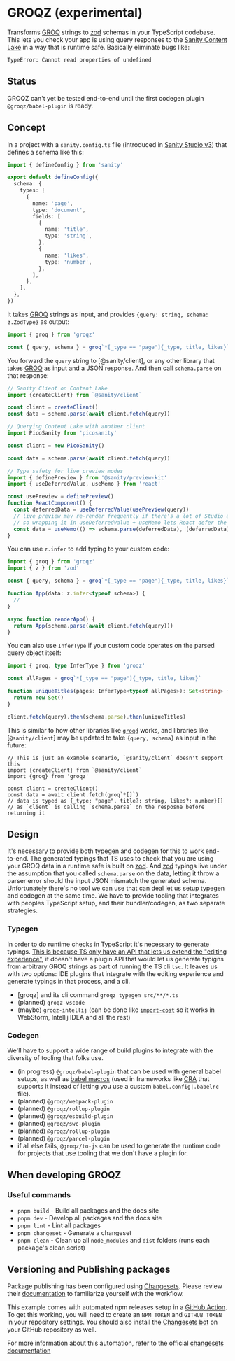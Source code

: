 # GROQZ (experimental)

Transforms [GROQ] strings to [zod] schemas in your TypeScript codebase.
This lets you check your app is using query responses to the [Sanity Content Lake](https://www.sanity.io/docs/datastore) in a way that is runtime safe.
Basically eliminate bugs like:

```console
TypeError: Cannot read properties of undefined
```

## Status

GROQZ can't yet be tested end-to-end until the first codegen plugin `@groqz/babel-plugin` is ready.

## Concept

In a project with a `sanity.config.ts` file (introduced in [Sanity Studio v3]) that defines a schema like this:

```ts
import { defineConfig } from 'sanity'

export default defineConfig({
  schema: {
    types: [
      {
        name: 'page',
        type: 'document',
        fields: [
          {
            name: 'title',
            type: 'string',
          },
          {
            name: 'likes',
            type: 'number',
          },
        ],
      },
    ],
  },
})
```

It takes [GROQ] strings as input, and provides `{query: string, schema: z.ZodType}` as output:

```ts
import { groq } from 'groqz'

const { query, schema } = groq`*[_type == "page"]{_type, title, likes}`
```

You forward the `query` string to [@sanity/client], or any other library that takes [GROQ] as input and a JSON response. And then call `schema.parse` on that response:

```ts
// Sanity Client on Content Lake
import {createClient} from `@sanity/client`

const client = createClient()
const data = schema.parse(await client.fetch(query))
```

```ts
// Querying Content Lake with another client
import PicoSanity from 'picosanity'

const client = new PicoSanity()

const data = schema.parse(await client.fetch(query))
```

```ts
// Type safety for live preview modes
import { definePreview } from '@sanity/preview-kit'
import { useDeferredValue, useMemo } from 'react'

const usePreview = definePreview()
function ReactComponent() {
  const deferredData = useDeferredValue(usePreview(query))
  // live preview may re-render frequently if there's a lot of Studio activity (multiple people editing documents that are being previewed)
  // so wrapping it in useDeferredValue + useMemo lets React defer the zod parsing of the response if IO is too busy for it to be done on every re-render
  const data = useMemo(() => schema.parse(deferredData), [deferredData])
}
```

You can use `z.infer` to add typing to your custom code:

```ts
import { groq } from 'groqz'
import { z } from 'zod'

const { query, schema } = groq`*[_type == "page"]{_type, title, likes}`

function App(data: z.infer<typeof schema>) {
  //
}

async function renderApp() {
  return App(schema.parse(await client.fetch(query)))
}
```

You can also use `InferType` if your custom code operates on the parsed query object itself:

```ts
import { groq, type InferType } from 'groqz'

const allPages = groq`*[_type == "page"]{_type, title, likes}`

function uniqueTitles(pages: InferType<typeof allPages>): Set<string> {
  return new Set()
}

client.fetch(query).then(schema.parse).then(uniqueTitles)
```

This is similar to how other libraries like [`groqd`] works, and libraries like [`@sanity/client`] may be updated to take `{query, schema}` as input in the future:

```
// This is just an example scenario, `@sanity/client` doesn't support this
import {createClient} from `@sanity/client`
import {groq} from 'groqz'

const client = createClient()
const data = await client.fetch(groq`*[]`)
// data is typed as {_type: "page", title?: string, likes?: number}[]
// as `client` is calling `schema.parse` on the resposne before returning it
```

## Design

It's necessary to provide both typegen and codegen for this to work end-to-end. The generated typings that TS uses to check that you are using your GROQ data in a runtime safe is built on [zod]. And [zod] typings live under the assumption that you called `schema.parse` on the data, letting it throw a parser error should the input JSON mismatch the generated schema.
Unfortunately there's no tool we can use that can deal let us setup typegen and codegen at the same time. We have to provide tooling that integrates with peoples TypeScript setup, and their bundler/codegen, as two separate strategies.

### Typegen

In order to do runtime checks in TypeScript it's necessary to generate typings. [This is because TS only have an API that lets us extend the "editing experience"](https://github.com/microsoft/TypeScript/wiki/Writing-a-Language-Service-Plugin), it doesn't have a plugin API that would let us generate typigns from arbitrary GROQ strings as part of running the TS cli `tsc`. It leaves us with two options: IDE plugins that integrate with the editing experience and generate typings in that process, and a cli.

- [groqz] and its cli command `groqz typegen src/**/*.ts`
- (planned) `groqz-vscode`
- (maybe) `groqz-intellij` (can be done like [`import-cost`](https://github.com/denofevil/import-cost) so it works in WebStorm, Intellij IDEA and all the rest)

### Codegen

We'll have to support a wide range of build plugins to integrate with the diversity of tooling that folks use.

- (in progress) `@groqz/babel-plugin` that can be used with general babel setups, as well as [babel macros](https://github.com/kentcdodds/babel-plugin-macros) (used in frameworks like [CRA] that supports it instead of letting you use a custom `babel.config|.babelrc` file).
- (planned) `@groqz/webpack-plugin`
- (planned) `@groqz/rollup-plugin`
- (planned) `@groqz/esbuild-plugin`
- (planned) `@groqz/swc-plugin`
- (planned) `@groqz/rollup-plugin`
- (planned) `@groqz/parcel-plugin`
- if all else fails, `@groqz/to-js` can be used to generate the runtime code for projects that use tooling that we don't have a plugin for.

## When developing GROQZ

### Useful commands

- `pnpm build` - Build all packages and the docs site
- `pnpm dev` - Develop all packages and the docs site
- `pnpm lint` - Lint all packages
- `pnpm changeset` - Generate a changeset
- `pnpm clean` - Clean up all `node_modules` and `dist` folders (runs each package's clean script)

## Versioning and Publishing packages

Package publishing has been configured using [Changesets](https://github.com/changesets/changesets). Please review their [documentation](https://github.com/changesets/changesets#documentation) to familiarize yourself with the workflow.

This example comes with automated npm releases setup in a [GitHub Action](https://github.com/changesets/action). To get this working, you will need to create an `NPM_TOKEN` and `GITHUB_TOKEN` in your repository settings. You should also install the [Changesets bot](https://github.com/apps/changeset-bot) on your GitHub repository as well.

For more information about this automation, refer to the official [changesets documentation](https://github.com/changesets/changesets/blob/main/docs/automating-changesets.md)

[groq-js]: https://github.com/sanity-io/groq-js
[zod]: https://zod.dev/
[groq]: https://www.sanity.io/docs/groq
[sanity content lake]: https://www.sanity.io/docs/datastore
[sanity studio v3]: https://www.sanity.io/blog/sanity-studio-v3-simplified-yet-powerful-customization
[`groqd`]: https://github.com/FormidableLabs/groqd
[cra]: https://create-react-app.dev/
